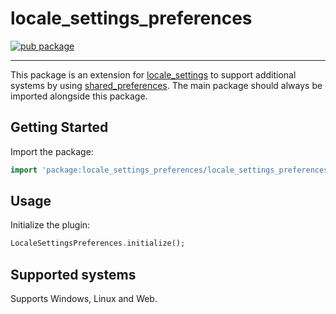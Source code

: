 # locale_settings_preferences

[![pub package](https://img.shields.io/pub/v/locale_settings_preferences.svg)](https://pub.dev/packages/locale_settings_preferences)

---

This package is an extension for
[locale_settings](https://pub.dev/packages/locale_settings_preferences)
to support additional systems by using
[shared_preferences](https://pub.dev/packages/shared_preferences).
The main package should always be imported alongside this package.

## Getting Started

Import the package:

```dart
import 'package:locale_settings_preferences/locale_settings_preferences.dart';
```

## Usage

Initialize the plugin:

```dart
LocaleSettingsPreferences.initialize();
```

## Supported systems

Supports Windows, Linux and Web. 
